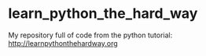 # learn_python_the_hard_way
My repository full of code from the python tutorial: http://learnpythonthehardway.org
